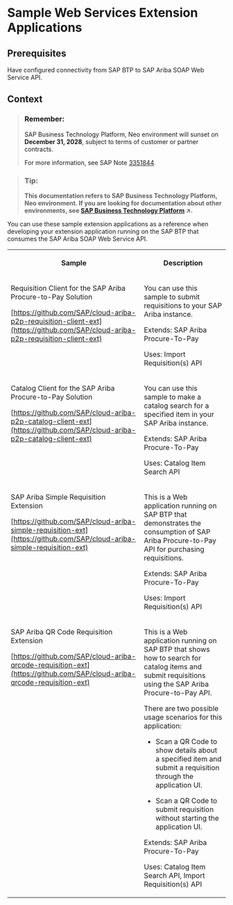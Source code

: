 <!-- loio8b1dc240f6684140b030da1abf62beec -->

# Sample Web Services Extension Applications



<a name="loio8b1dc240f6684140b030da1abf62beec__prereq_c1w_5xj_p1b"/>

## Prerequisites

Have configured connectivity from SAP BTP to SAP Ariba SOAP Web Service API.



## Context

> ### Remember:  
> SAP Business Technology Platform, Neo environment will sunset on **December 31, 2028**, subject to terms of customer or partner contracts.
> 
> For more information, see SAP Note [3351844](https://me.sap.com/notes/3351844).

> ### Tip:  
> **This documentation refers to SAP Business Technology Platform, Neo environment. If you are looking for documentation about other environments, see [SAP Business Technology Platform](https://help.sap.com/viewer/65de2977205c403bbc107264b8eccf4b/Cloud/en-US/6a2c1ab5a31b4ed9a2ce17a5329e1dd8.html "SAP Business Technology Platform (SAP BTP) is an integrated offering comprised of four technology portfolios: database and data management, application development and integration, analytics, and intelligent technologies. The platform offers users the ability to turn data into business value, compose end-to-end business processes, and build and extend SAP applications quickly.") :arrow_upper_right:.**

You can use these sample extension applications as a reference when developing your extension application running on the SAP BTP that consumes the SAP Ariba SOAP Web Service API.


<table>
<tr>
<th valign="top">

Sample



</th>
<th valign="top">

Description



</th>
</tr>
<tr>
<td valign="top">

Requisition Client for the SAP Ariba Procure-to-Pay Solution

[https://github.com/SAP/cloud-ariba-p2p-requisition-client-ext](https://github.com/SAP/cloud-ariba-p2p-requisition-client-ext)



</td>
<td valign="top">

You can use this sample to submit requisitions to your SAP Ariba instance.

Extends: SAP Ariba Procure-To-Pay

Uses: Import Requisition\(s\) API



</td>
</tr>
<tr>
<td valign="top">

Catalog Client for the SAP Ariba Procure-to-Pay Solution

[https://github.com/SAP/cloud-ariba-p2p-catalog-client-ext](https://github.com/SAP/cloud-ariba-p2p-catalog-client-ext)



</td>
<td valign="top">

You can use this sample to make a catalog search for a specified item in your SAP Ariba instance.

Extends: SAP Ariba Procure-To-Pay

Uses: Catalog Item Search API



</td>
</tr>
<tr>
<td valign="top">

SAP Ariba Simple Requisition Extension

[https://github.com/SAP/cloud-ariba-simple-requisition-ext](https://github.com/SAP/cloud-ariba-simple-requisition-ext)



</td>
<td valign="top">

This is a Web application running on SAP BTP that demonstrates the consumption of SAP Ariba Procure-to-Pay API for purchasing requisitions.

Extends: SAP Ariba Procure-To-Pay

Uses: Import Requisition\(s\) API



</td>
</tr>
<tr>
<td valign="top">

SAP Ariba QR Code Requisition Extension

[https://github.com/SAP/cloud-ariba-qrcode-requisition-ext](https://github.com/SAP/cloud-ariba-qrcode-requisition-ext)



</td>
<td valign="top">

This is a Web application running on SAP BTP that shows how to search for catalog items and submit requisitions using the SAP Ariba Procure-to-Pay API.

There are two possible usage scenarios for this application:

-   Scan a QR Code to show details about a specified item and submit a requisition through the application UI.

-   Scan a QR Code to submit requisition without starting the application UI.


Extends: SAP Ariba Procure-To-Pay

Uses: Catalog Item Search API, Import Requisition\(s\) API



</td>
</tr>
</table>

